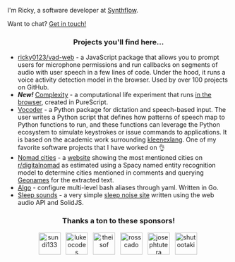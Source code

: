 I'm Ricky, a software developer at [Synthflow](https://synthflow.ai/).

Want to chat? [Get in touch!](mailto:rickycontact9@gmail.com)

<h3 align="center">Projects you'll find here...</h3>

- [ricky0123/vad-web](https://github.com/ricky0123/vad) - a JavaScript package that allows you to prompt users for microphone permissions and run callbacks on segments of audio with user speech in a few lines of code. Under the hood, it runs a voice activity detection model in the browser. Used by over 100 projects on GitHub.
- _**New!**_ [Complexity](https://github.com/ricky0123/complexity) - a computational life experiment that runs [in the browser](https://www.complexity.ricky0123.com), created in PureScript.
- [Vocoder](https://github.com/ricky0123/vocoder) - a Python package for dictation and speech-based input. The user writes a Python script that defines how patterns of speech map to Python functions to run, and these functions can leverage the Python ecosystem to simulate keystrokes or issue commands to applications. It is based on the academic work surrounding [kleenexlang](https://kleenexlang.org). One of my favorite software projects that I have worked on :ok_hand:
- [Nomad cities](https://github.com/ricky0123/nomad-cities) - a [website](https://www.spikynomadball.ricky0123.com/) showing the most mentioned cities on [r/digitalnomad](https://www.reddit.com/r/digitalnomad/) as estimated using a Spacy named entity recognition model to determine cities mentioned in comments and querying [Geonames](https://www.geonames.org/) for the extracted text.
- [Algo](https://github.com/ricky0123/algo) - configure multi-level bash aliases through yaml. Written in Go.
- [Sleep sounds](https://github.com/ricky0123/sleep-sounds) - a very simple [sleep noise site](https://www.sleep-sounds.ricky0123.com/) written using the web audio API and SolidJS.

<h3 align="center">Thanks a ton to these sponsors!</h3>

<p align="center">
<!-- sponsors -->
  &nbsp;&nbsp;<a href="https://github.com/sundi133"><img src="https://github.com/sundi133.png" width="50px" alt="sundi133" /></a>
  &nbsp;&nbsp;<a href="https://github.com/lukeocodes"><img src="https://github.com/lukeocodes.png" width="50px" alt="lukeocodes" /></a>
  &nbsp;&nbsp;<a href="https://github.com/theisof"><img src="https://github.com/theisof.png" width="50px" alt="theisof" /></a>
  &nbsp;&nbsp;<a href="https://github.com/rosscado"><img src="https://github.com/rosscado.png" width="50px" alt="rosscado" /></a>
  &nbsp;&nbsp;<a href="https://github.com/josephtutera"><img src="https://github.com/josephtutera.png" width="50px" alt="josephtutera" /></a>
  &nbsp;&nbsp;<a href="https://github.com/shutootaki"><img src="https://github.com/shutootaki.png" width="50px" alt="shutootaki" /></a>
  &nbsp;&nbsp;
<!-- sponsors -->
</p>
